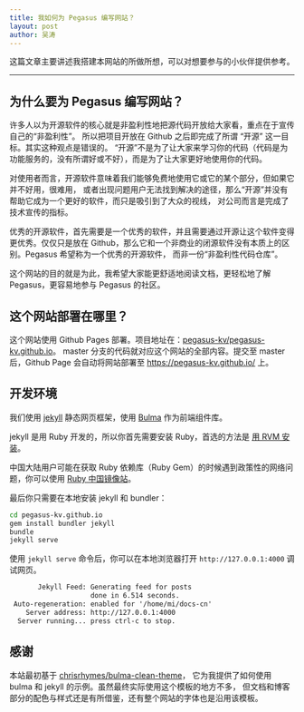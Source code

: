 ```yaml
---
title: 我如何为 Pegasus 编写网站？
layout: post
author: 吴涛
---
```


这篇文章主要讲述我搭建本网站的所做所想，可以对想要参与的小伙伴提供参考。

-----

## 为什么要为 Pegasus 编写网站？

许多人以为开源软件的核心就是非盈利性地把源代码开放给大家看，重点在于宣传自己的“非盈利性”。
所以把项目开放在 Github 之后即完成了所谓 “开源” 这一目标。其实这种观点是错误的。
“开源”不是为了让大家来学习你的代码（代码是为功能服务的，没有所谓好或不好），而是为了让大家更好地使用你的代码。

对使用者而言，开源软件意味着我们能够免费地使用它或它的某个部分，但如果它并不好用，很难用，
或者出现问题用户无法找到解决的途径，那么“开源”并没有帮助它成为一个更好的软件，而只是吸引到了大众的视线，
对公司而言是完成了技术宣传的指标。

优秀的开源软件，首先需要是一个优秀的软件，并且需要通过开源让这个软件变得更优秀。仅仅只是放在
Github，那么它和一个非商业的闭源软件没有本质上的区别。Pegasus 希望称为一个优秀的开源软件，
而非一份“非盈利性代码仓库”。

这个网站的目的就是为此，我希望大家能更舒适地阅读文档，更轻松地了解 Pegasus，更容易地参与 Pegasus
的社区。

## 这个网站部署在哪里？

这个网站使用 Github Pages 部署。项目地址在：[pegasus-kv/pegasus-kv.github.io](https://github.com/pegasus-kv/pegasus-kv.github.io)。
master 分支的代码就对应这个网站的全部内容。提交至 master 后，Github Page 会自动将网站部署至 <https://pegasus-kv.github.io/> 上。

## 开发环境

我们使用 [jekyll](https://jekyllrb.com/) 静态网页框架，使用 [Bulma](https://bulma.io) 作为前端组件库。

jekyll 是用 Ruby 开发的，所以你首先需要安装 Ruby，首选的方法是 [用 RVM 安装](http://rvm.io/)。

中国大陆用户可能在获取 Ruby 依赖库（Ruby Gem）的时候遇到政策性的网络问题，你可以使用 [Ruby 中国镜像站](https://gems.ruby-china.com/)。

最后你只需要在本地安装 jekyll 和 bundler：

```bash
cd pegasus-kv.github.io
gem install bundler jekyll
bundle
jekyll serve
```

使用 `jekyll serve` 命令后，你可以在本地浏览器打开 `http://127.0.0.1:4000` 调试网页。

```txt
       Jekyll Feed: Generating feed for posts
                    done in 6.514 seconds.
 Auto-regeneration: enabled for '/home/mi/docs-cn'
    Server address: http://127.0.0.1:4000
  Server running... press ctrl-c to stop.
```

## 感谢

本站最初基于 [chrisrhymes/bulma-clean-theme](http://www.csrhymes.com/bulma-clean-theme/)，
它为我提供了如何使用 bulma 和 jekyll 的示例。虽然最终实际使用这个模板的地方不多，
但文档和博客部分的配色与样式还是有所借鉴，还有整个网站的字体也是沿用该模板。

